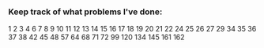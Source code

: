 ### Keep track of what problems I've done:
1
2
3
4
6
7
8
9
10
11
12
13
14
15
16
17 
18
19
20
21
22
24
25
26
27
29
34
35
36
37
38
42
45
48
57
64
68
71
72
99
120
134
145
161
162
